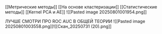 [[Метрические методы]]
[[На основе кластеризации]]
[[Статистические методы]]
[[Kernel PCA и AE]]
![[Pasted image 20250801001954.png]]

ЛУЧШЕ СМОТРИ ПРО ROC AUC В ОБЩЕЙ ТЕОРИИ
![[Pasted image 20250801003558.png]]![[Скан_20250731 (20).png]]